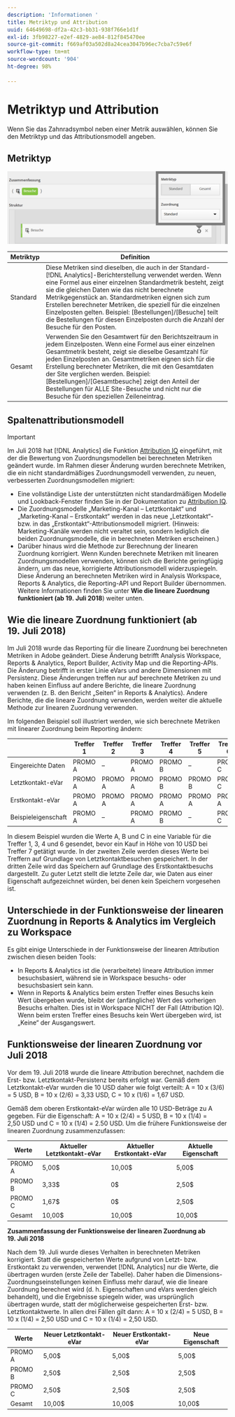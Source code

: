 ```yaml
---
description: 'Informationen '
title: Metriktyp und Attribution
uuid: 64649698-df2a-42c3-bb31-938f766e1d1f
exl-id: 3fb98227-e2ef-4829-ae84-812f845470ee
source-git-commit: f669af03a502d8a24cea3047b96ec7cba7c59e6f
workflow-type: tm+mt
source-wordcount: '904'
ht-degree: 98%

---
```


# Metriktyp und Attribution

Wenn Sie das Zahnradsymbol neben einer Metrik auswählen, können Sie den Metriktyp und das Attributionsmodell angeben.

## Metriktyp

![](assets/cm_type_alloc.png)

| Metriktyp | Definition |
|---|---|
| Standard | Diese Metriken sind dieselben, die auch in der Standard-[!DNL Analytics]-Berichterstellung verwendet werden. Wenn eine Formel aus einer einzelnen Standardmetrik besteht, zeigt sie die gleichen Daten wie das nicht berechnete Metrikgegenstück an. Standardmetriken eignen sich zum Erstellen berechneter Metriken, die speziell für die einzelnen Einzelposten gelten. Beispiel: [Bestellungen]/[Besuche] teilt die Bestellungen für diesen Einzelposten durch die Anzahl der Besuche für den Posten. |
| Gesamt | Verwenden Sie den Gesamtwert für den Berichtszeitraum in jedem Einzelposten. Wenn eine Formel aus einer einzelnen Gesamtmetrik besteht, zeigt sie dieselbe Gesamtzahl für jeden Einzelposten an. Gesamtmetriken eignen sich für die Erstellung berechneter Metriken, die mit den Gesamtdaten der Site verglichen werden. Beispiel: [Bestellungen]/[Gesamtbesuche] zeigt den Anteil der Bestellungen für ALLE Site-Besuche und nicht nur die Besuche für den speziellen Zeileneintrag. |

## Spaltenattributionsmodell

>[!IMPORTANT]
>
>Im Juli 2018 hat [!DNL Analytics] die Funktion [Attribution IQ](https://experienceleague.adobe.com/docs/analytics/analyze/analysis-workspace/panels/attribution/attribution.html) eingeführt, mit der die Bewertung von Zuordnungsmodellen bei berechneten Metriken geändert wurde. Im Rahmen dieser Änderung wurden berechnete Metriken, die ein nicht standardmäßiges Zuordnungsmodell verwenden, zu neuen, verbesserten Zuordnungsmodellen migriert:
>
>* Eine vollständige Liste der unterstützten nicht standardmäßigen Modelle und Lookback-Fenster finden Sie in der Dokumentation zu [Attribution IQ](https://experienceleague.adobe.com/docs/analytics/analyze/analysis-workspace/panels/attribution/attribution.html).
>* Die Zuordnungsmodelle „Marketing-Kanal – Letztkontakt“ und „Marketing-Kanal – Erstkontakt“ werden in das neue „Letztkontakt“- bzw. in das „Erstkontakt“-Attributionsmodell migriert. (Hinweis: Marketing-Kanäle werden nicht veraltet sein, sondern lediglich die beiden Zuordnungsmodelle, die in berechneten Metriken erscheinen.)
>* Darüber hinaus wird die Methode zur Berechnung der linearen Zuordnung korrigiert. Wenn Kunden berechnete Metriken mit linearen Zuordnungsmodellen verwenden, können sich die Berichte geringfügig ändern, um das neue, korrigierte Attributionsmodell widerzuspiegeln. Diese Änderung an berechneten Metriken wird in Analysis Workspace, Reports &amp; Analytics, die Reporting-API und Report Builder übernommen. Weitere Informationen finden Sie unter **Wie die lineare Zuordnung funktioniert (ab 19. Juli 2018**) weiter unten.

>



## Wie die lineare Zuordnung funktioniert (ab 19. Juli 2018)

Im Juli 2018 wurde das Reporting für die lineare Zuordnung bei berechneten Metriken in Adobe geändert. Diese Änderung betrifft Analysis Workspace, Reports &amp; Analytics, Report Builder, Activity Map und die Reporting-APIs. Die Änderung betrifft in erster Linie eVars und andere Dimensionen mit Persistenz. Diese Änderungen treffen nur auf berechnete Metriken zu und haben keinen Einfluss auf andere Berichte, die lineare Zuordnung verwenden (z. B. den Bericht „Seiten“ in Reports &amp; Analytics). Andere Berichte, die die lineare Zuordnung verwenden, werden weiter die aktuelle Methode zur linearen Zuordnung verwenden.

Im folgenden Beispiel soll illustriert werden, wie sich berechnete Metriken mit linearer Zuordnung beim Reporting ändern:

|  | Treffer 1 | Treffer 2 | Treffer 3 | Treffer 4 | Treffer 5 | Treffer 6 | Treffer 7 |
|--- |--- |--- |--- |--- |--- |--- |--- |
| Eingereichte Daten | PROMO A | – | PROMO A | PROMO B | – | PROMO C | 10$ |
| Letztkontakt-eVar | PROMO A | PROMO A | PROMO A | PROMO B | PROMO B | PROMO C | 10$ |
| Erstkontakt-eVar | PROMO A | PROMO A | PROMO A | PROMO A | PROMO A | PROMO A | 10$ |
| Beispieleigenschaft | PROMO A | – | PROMO A | PROMO B | – | PROMO C | 10$ |

In diesem Beispiel wurden die Werte A, B und C in eine Variable für die Treffer 1, 3, 4 und 6 gesendet, bevor ein Kauf in Höhe von 10 USD bei Treffer 7 getätigt wurde. In der zweiten Zeile werden dieses Werte bei Treffern auf Grundlage von Letztkontaktbesuchen gespeichert. In der dritten Zeile wird das Speichern auf Grundlage des Erstkontaktbesuchs dargestellt. Zu guter Letzt stellt die letzte Zeile dar, wie Daten aus einer Eigenschaft aufgezeichnet würden, bei denen kein Speichern vorgesehen ist.

## Unterschiede in der Funktionsweise der linearen Zuordnung in Reports &amp; Analytics im Vergleich zu Workspace

Es gibt einige Unterschiede in der Funktionsweise der linearen Attribution zwischen diesen beiden Tools:

* In Reports &amp; Analytics ist die (verarbeitete) lineare Attribution immer besuchsbasiert, während sie in Workspace besuchs- oder besuchsbasiert sein kann.
* Wenn in Reports &amp; Analytics beim ersten Treffer eines Besuchs kein Wert übergeben wurde, bleibt der (anfängliche) Wert des vorherigen Besuchs erhalten. Dies ist in Workspace NICHT der Fall (Attribution IQ). Wenn beim ersten Treffer eines Besuchs kein Wert übergeben wird, ist „Keine“ der Ausgangswert.

## Funktionsweise der linearen Zuordnung vor Juli 2018

Vor dem 19. Juli 2018 wurde die lineare Attribution berechnet, nachdem die Erst- bzw. Letztkontakt-Persistenz bereits erfolgt war. Gemäß dem Letztkontakt-eVar wurden die 10 USD daher wie folgt verteilt: A = 10 x (3/6) = 5 USD, B = 10 x (2/6) = 3,33 USD, C = 10 x (1/6) = 1,67 USD.

Gemäß dem oberen Erstkontakt-eVar würden alle 10 USD-Beträge zu A gegeben. Für die Eigenschaft: A = 10 x (2/4) = 5 USD, B = 10 x (1/4) = 2,50 USD und C = 10 x (1/4) = 2.50 USD. Um die frühere Funktionsweise der linearen Zuordnung zusammenzufassen:

| Werte | Aktueller Letztkontakt-eVar | Aktueller Erstkontakt-eVar | Aktuelle Eigenschaft |
|---|---|---|---|
| PROMO A | 5,00$ | 10,00$ | 5,00$ |
| PROMO B | 3,33$ | 0$ | 2,50$ |
| PROMO C | 1,67$ | 0$ | 2,50$ |
| Gesamt | 10,00$ | 10,00$ | 10,00$ |

**Zusammenfassung der Funktionsweise der linearen Zuordnung ab 19. Juli 2018**

Nach dem 19. Juli wurde dieses Verhalten in berechneten Metriken korrigiert. Statt die gespeicherten Werte aufgrund von Letzt- bzw. Erstkontakt zu verwenden, verwendet [!DNL Analytics] nur die Werte, die übertragen wurden (erste Zeile der Tabelle). Daher haben die Dimensions-Zuordnungseinstellungen keinen Einfluss mehr darauf, wie die lineare Zuordnung berechnet wird (d. h. Eigenschaften und eVars werden gleich behandelt), und die Ergebnisse spiegeln wider, was ursprünglich übertragen wurde, statt der möglicherweise gespeicherten Erst- bzw. Letztkontaktwerte. In allen drei Fällen gilt dann: A = 10 x (2/4) = 5 USD, B = 10 x (1/4) = 2,50 USD und C = 10 x (1/4) = 2,50 USD.

| Werte | Neuer Letztkontakt-eVar | Neuer Erstkontakt-eVar | Neue Eigenschaft |
|---|---|---|---|
| PROMO A | 5,00$ | 5,00$ | 5,00$ |
| PROMO B | 2,50$ | 2,50$ | 2,50$ |
| PROMO C | 2,50$ | 2,50$ | 2,50$ |
| Gesamt | 10,00$ | 10,00$ | 10,00$ |
